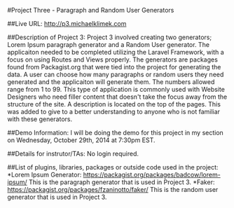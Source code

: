#Project Three - Paragraph and Random User Generators

##Live URL:
<http://p3.michaelklimek.com>

##Description of Project 3:
Project 3 involved creating two generators; Lorem Ipsum paragraph generator and a Random User generator. The applicaiton needed to be completed utilizing the Laravel Framework, with a focus on using Routes and Views properly. The generators are packages found from Packagist.org that were tied into the project for generating the data. A user can choose how many paragraphs or random users they need generated and the applicaiton will generate them. The numbers allowed range from 1 to 99. This type of application is commonly used with Website Designers who need filler content that doesn't take the focus away from the structure of the site. A description is located on the top of the pages. This was added to give to a better understanding to anyone who is not familiar with these generators.

##Demo Information:
I will be doing the demo for this project in my section on Wednesday, October 29th, 2014 at 7:30pm EST.

##Details for instrutor/TAs:
No login required.

##List of plugins, libraries, packages or outside code used in the project:
*Lorem Ipsum Generator: https://packagist.org/packages/badcow/lorem-ipsum/ This is the paragraph generator that is used in Project 3.
*Faker: https://packagist.org/packages/fzaninotto/faker/ This is the random user generator that is used in Project 3.


